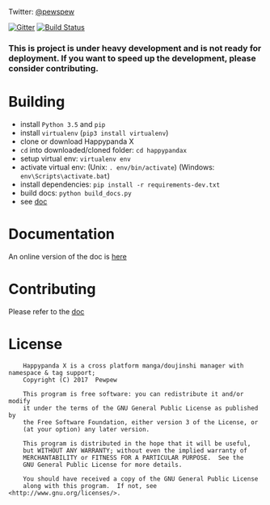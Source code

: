 Twitter: [@pewspew](https://twitter.com/pewspew)

[![Gitter](https://badges.gitter.im/Join%20Chat.svg)](https://gitter.im/Pewpews/happypandax?utm_source=badge&utm_medium=badge&utm_campaign=pr-badge&utm_content=badge)
[![Build Status](https://travis-ci.org/Pewpews/happypandax.svg?branch=master)](https://travis-ci.org/Pewpews/happypandax)

### This is project is under heavy development and is not ready for deployment. If you want to speed up the development, please consider contributing.

# Building
- install `Python 3.5` and `pip`
- install `virtualenv` (`pip3 install virtualenv`)
- clone or download Happypanda X
- `cd` into downloaded/cloned folder: `cd happypandax`
- setup virtual env: `virtualenv env`
- activate virtual env: (Unix: `. env/bin/activate`) (Windows: `env\Scripts\activate.bat`)
- install dependencies: `pip install -r requirements-dev.txt`
- build docs: `python build_docs.py`
- see [doc](https://pewpews.github.io/happypandax/env.html)

# Documentation

An online version of the doc is [here](https://pewpews.github.io/happypandax)

# Contributing

Please refer to the [doc](https://pewpews.github.io/happypandax/#for-developers)

# License

```
    Happypanda X is a cross platform manga/doujinshi manager with namespace & tag support;
    Copyright (C) 2017  Pewpew

    This program is free software: you can redistribute it and/or modify
    it under the terms of the GNU General Public License as published by
    the Free Software Foundation, either version 3 of the License, or
    (at your option) any later version.

    This program is distributed in the hope that it will be useful,
    but WITHOUT ANY WARRANTY; without even the implied warranty of
    MERCHANTABILITY or FITNESS FOR A PARTICULAR PURPOSE.  See the
    GNU General Public License for more details.

    You should have received a copy of the GNU General Public License
    along with this program.  If not, see <http://www.gnu.org/licenses/>.
```
